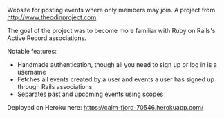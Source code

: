 Website for posting events where only members may join. A project from http://www.theodinproject.com

The goal of the project was to become more familiar with Ruby on Rails's Active Record associations.

Notable features:
  - Handmade authentication, though all you need to sign up or log in is a username
  - Fetches all events created by a user and events a user has signed up through Rails associations
  - Separates past and upcoming events using scopes

Deployed on Heroku here: https://calm-fjord-70546.herokuapp.com/
